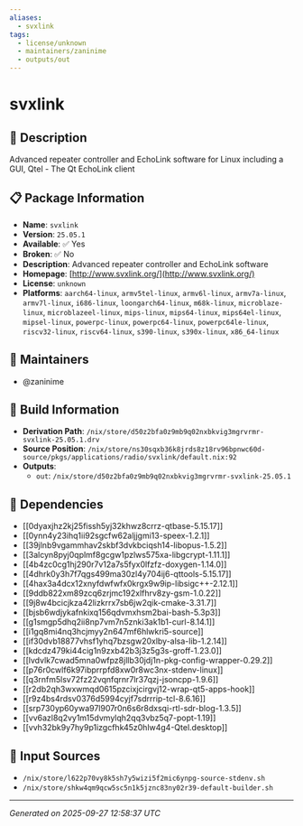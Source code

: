 ```yaml
---
aliases:
  - svxlink
tags:
  - license/unknown
  - maintainers/zaninime
  - outputs/out
---
```


# svxlink

## 📝 Description

Advanced repeater controller and EchoLink software for Linux including a
GUI, Qtel - The Qt EchoLink client


## 📋 Package Information

- **Name**: `svxlink`
- **Version**: `25.05.1`
- **Available**: ✅ Yes
- **Broken**: ✅ No
- **Description**: Advanced repeater controller and EchoLink software
- **Homepage**: [http://www.svxlink.org/](http://www.svxlink.org/)
- **License**: `unknown`
- **Platforms**: `aarch64-linux`, `armv5tel-linux`, `armv6l-linux`, `armv7a-linux`, `armv7l-linux`, `i686-linux`, `loongarch64-linux`, `m68k-linux`, `microblaze-linux`, `microblazeel-linux`, `mips-linux`, `mips64-linux`, `mips64el-linux`, `mipsel-linux`, `powerpc-linux`, `powerpc64-linux`, `powerpc64le-linux`, `riscv32-linux`, `riscv64-linux`, `s390-linux`, `s390x-linux`, `x86_64-linux`
## 👥 Maintainers

- @zaninime


## 🔧 Build Information

- **Derivation Path**: `/nix/store/d50z2bfa0z9mb9q02nxbkvig3mgrvrmr-svxlink-25.05.1.drv`
- **Source Position**: `/nix/store/ns30sqxb36k8jrds8z18rv96bpnwc60d-source/pkgs/applications/radio/svxlink/default.nix:92`
- **Outputs**:
  - `out`:  `/nix/store/d50z2bfa0z9mb9q02nxbkvig3mgrvrmr-svxlink-25.05.1`

## 🔗 Dependencies

- [[0dyaxjhz2kj25fissh5yj32khwz8crrz-qtbase-5.15.17]]
- [[0ynn4y23ihq1ii92sgcfw62aljjgmi13-speex-1.2.1]]
- [[39jlnb9vgammhav2skbf3dvkbciqsh14-libopus-1.5.2]]
- [[3alcyn8pyj0qplmf8gcgw1pzlws575xa-libgcrypt-1.11.1]]
- [[4b4zc0cg1hj290r7v12a7s5fyx0lfzfz-doxygen-1.14.0]]
- [[4dhrk0y3h7f7qgs499ma30zl4y704ij6-qttools-5.15.17]]
- [[4hax3a4dcx12xnyfdwfwfx0krgx9w9ip-libsigc++-2.12.1]]
- [[9ddb822xm89zcq6zrjmc192xlfhrv8zy-gsm-1.0.22]]
- [[9j8w4bcicjkza42lizkrrx7sb6jw2qik-cmake-3.31.7]]
- [[bjsb6wdjykafnkixq156qdvmxhsm2bai-bash-5.3p3]]
- [[g1smgp5dhq2ii8np7vm7n5znki3ak1b1-curl-8.14.1]]
- [[i1gq8mi4nq3hcjmyy2n647mf6hlwkri5-source]]
- [[if30dvb18877vhsf1yhq7bzsgw20xlby-alsa-lib-1.2.14]]
- [[kdcdz479ki44cig1n9zxb42b3j3z5g3s-groff-1.23.0]]
- [[lvdvlk7cwad5mna0wfpz8jllb30jdj1n-pkg-config-wrapper-0.29.2]]
- [[p76r0cwlf6k97ibprrpfd8xw0r8wc3nx-stdenv-linux]]
- [[q3rnfm5lsv72fz22vqnfqrnr7lr37qzj-jsoncpp-1.9.6]]
- [[r2db2qh3wxwmqd0615pzcixjcirgvj12-wrap-qt5-apps-hook]]
- [[r9z4bs4rdsv0376d5994cyjf7sdrrrip-tcl-8.6.16]]
- [[srp730yp60ywa97l907r0n6s6r8dxsqi-rtl-sdr-blog-1.3.5]]
- [[vv6azl8q2vy1m15dvmylqh2qq3vbz5q7-popt-1.19]]
- [[vvh32bk9y7hy9p1izgcfhk45z0hlw4g4-Qtel.desktop]]

## 📁 Input Sources

- `/nix/store/l622p70vy8k5sh7y5wizi5f2mic6ynpg-source-stdenv.sh`
- `/nix/store/shkw4qm9qcw5sc5n1k5jznc83ny02r39-default-builder.sh`

---
*Generated on 2025-09-27 12:58:37 UTC*
